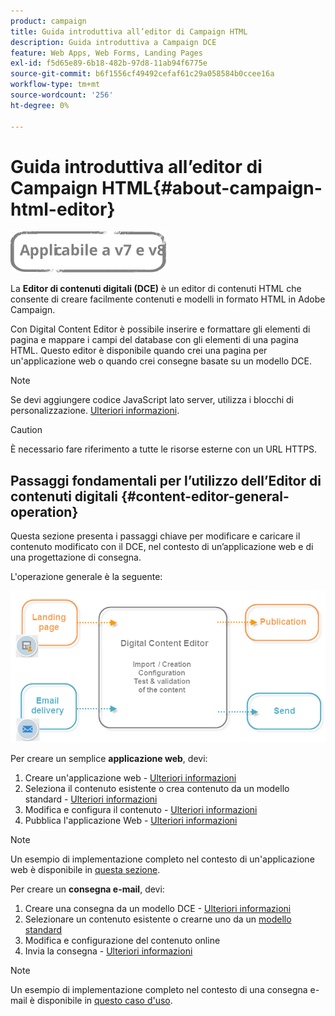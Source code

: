 ```yaml
---
product: campaign
title: Guida introduttiva all’editor di Campaign HTML
description: Guida introduttiva a Campaign DCE
feature: Web Apps, Web Forms, Landing Pages
exl-id: f5d65e89-6b18-482b-97d8-11ab94f6775e
source-git-commit: b6f1556cf49492cefaf61c29a058584b0ccee16a
workflow-type: tm+mt
source-wordcount: '256'
ht-degree: 0%

---
```


# Guida introduttiva all’editor di Campaign HTML{#about-campaign-html-editor}

![](../../assets/common.svg)

La **Editor di contenuti digitali (DCE)** è un editor di contenuti HTML che consente di creare facilmente contenuti e modelli in formato HTML in Adobe Campaign.

Con Digital Content Editor è possibile inserire e formattare gli elementi di pagina e mappare i campi del database con gli elementi di una pagina HTML. Questo editor è disponibile quando crei una pagina per un&#39;applicazione web o quando crei consegne basate su un modello DCE.

>[!NOTE]
>
>Se devi aggiungere codice JavaScript lato server, utilizza i blocchi di personalizzazione. [Ulteriori informazioni](../../delivery/using/personalization-blocks.md).

>[!CAUTION]
>
>È necessario fare riferimento a tutte le risorse esterne con un URL HTTPS.

## Passaggi fondamentali per l’utilizzo dell’Editor di contenuti digitali {#content-editor-general-operation}

Questa sezione presenta i passaggi chiave per modificare e caricare il contenuto modificato con il DCE, nel contesto di un’applicazione web e di una progettazione di consegna.

L&#39;operazione generale è la seguente:

![](assets/dce_schema.png)

Per creare un semplice **applicazione web**, devi:

1. Creare un&#39;applicazione web - [Ulteriori informazioni](creating-a-landing-page.md)
1. Seleziona il contenuto esistente o crea contenuto da un modello standard - [Ulteriori informazioni](template-management.md)
1. Modifica e configura il contenuto - [Ulteriori informazioni](editing-content.md)
1. Pubblica l&#39;applicazione Web - [Ulteriori informazioni](creating-a-landing-page.md#step-3---publishing-content)

>[!NOTE]
>
>Un esempio di implementazione completo nel contesto di un&#39;applicazione web è disponibile in  [questa sezione](creating-a-landing-page.md).

Per creare un **consegna e-mail**, devi:

1. Creare una consegna da un modello DCE - [Ulteriori informazioni](use-case--creating-an-email-delivery.md)
1. Selezionare un contenuto esistente o crearne uno da un [modello standard](template-management.md)
1. Modifica e configurazione del contenuto online
1. Invia la consegna - [Ulteriori informazioni](../../delivery/using/steps-about-delivery-creation-steps.md)

>[!NOTE]
>
>Un esempio di implementazione completo nel contesto di una consegna e-mail è disponibile in [questo caso d&#39;uso](use-case--creating-an-email-delivery.md).
